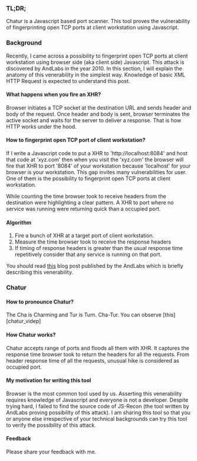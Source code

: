 ### TL;DR;

Chatur is a Javascript based port scanner. This tool proves the vulnerability of
fingerprinting open TCP ports at client workstation using Javascript.


### Background

Recently, I came across a possibility to fingerprint open TCP ports at client
workstation using browser side (aka client side) Javascript. This attack is
discovered by AndLabs in the year 2010. In this section, I will explain the
anatomy of this venerability in the simplest way. Knowledge of basic XML HTTP
Request is expected to understand this post.


#### What happens when you fire an XHR?

Browser initiates a TCP socket at the destination URL and sends header and body
of the request. Once header and body is sent, browser terminates the active
socket and waits for the server to deliver a response. That is how HTTP works
under the hood.


#### How to fingerprint open TCP port of client workstation?


If I write a Javascript code to put a XHR to 'http://localhost:8084' and host
that code at 'xyz.com' then when you visit the 'xyz.com' the browser will fire
that XHR to port '8084' of your workstation because 'localhost' for your browser
is your workstation. This gap invites many vulnerabilities for user.  One of
them is the possibility to fingerprint open TCP ports at client workstation.

While counting the time browser took to receive headers from the destination
were highlighting a clear pattern. A XHR to port where no service was running
were returning quick than a occupied port.


#### Algorithm

1. Fire a bunch of XHR at a target port of client workstation.
2. Measure the time browser took to receive the response headers
3. If timing of response headers is greater than the usual response time
   repetitively consider that any service is running on that port.


You should read
[this](http://blog.andlabs.org/2010/12/port-scanning-with-html5-and-js-recon.html)
blog post published by the AndLabs which is briefly describing this
venerability.

### Chatur

#### How to pronounce Chatur?

The Cha is Charming and Tur is Turn. Cha-Tur. You can observe
[this][chatur_videp]

#### How Chatur works?

Chatur accepts range of ports and floods all them with XHR. It captures the
response time browser took to return the headers for all the requests. From
header response time of all the requests, unusual hike is considered as occupied
port.

#### My motivation for writing this tool

Browser is the most common tool used by us. Asserting this venerability requires
knowledge of Javascript and everyone is not a developer. Despite trying hard, I
failed to find the source code of JS-Recon (the tool written by AndLabs proving
possibility of this attack). I am sharing this tool so that you or anyone else
irrespective of your technical backgrounds can try this tool to verify the
possibility of this attack.


#### Feedback

Please share your feedback with me.

[cors_guide]: https://add-cors-guide.com
[chatur_video]: https://add-chatur-video.com
